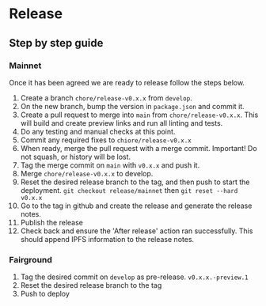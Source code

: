 # Release

## Step by step guide

### Mainnet

Once it has been agreed we are ready to release follow the steps below.

1. Create a branch `chore/release-v0.x.x` from `develop`.
1. On the new branch, bump the version in `package.json` and commit it.
1. Create a pull request to merge into `main` from `chore/release-v0.x.x`. This will build and create preview links and run all linting and tests.
1. Do any testing and manual checks at this point.
1. Commit any required fixes to `chiore/release-v0.x.x`
1. When ready, merge the pull request with a merge commit. Important! Do not squash, or history will be lost.
1. Tag the merge commit on `main` with `v0.x.x` and push it.
1. Merge `chore/release-v0.x.x` to develop.
1. Reset the desired release branch to the tag, and then push to start the deployment. `git checkout release/mainnet` then `git reset --hard v0.x.x`
1. Go to the tag in github and create the release and generate the release notes.
1. Publish the release
1. Check back and ensure the 'After release' action ran successfully. This should append IPFS information to the release notes.

### Fairground

1. Tag the desired commit on `develop` as pre-release. `v0.x.x.-preview.1`
2. Reset the desired release branch to the tag
3. Push to deploy
